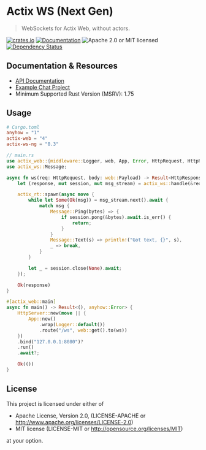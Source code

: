 # Actix WS (Next Gen)

> WebSockets for Actix Web, without actors.

<!-- prettier-ignore-start -->

[![crates.io](https://img.shields.io/crates/v/actix-ws?label=latest)](https://crates.io/crates/actix-ws)
[![Documentation](https://docs.rs/actix-ws/badge.svg?version=0.2.0)](https://docs.rs/actix-ws/0.2.0)
![Apache 2.0 or MIT licensed](https://img.shields.io/crates/l/actix-ws)
[![Dependency Status](https://deps.rs/crate/actix-ws/0.2.0/status.svg)](https://deps.rs/crate/actix-ws/0.2.0)

<!-- prettier-ignore-end -->

## Documentation & Resources

- [API Documentation](https://docs.rs/actix-ws)
- [Example Chat Project](https://github.com/actix/examples/tree/master/websockets/chat-actorless)
- Minimum Supported Rust Version (MSRV): 1.75

## Usage

```toml
# Cargo.toml
anyhow = "1"
actix-web = "4"
actix-ws-ng = "0.3"
```

```rust
// main.rs
use actix_web::{middleware::Logger, web, App, Error, HttpRequest, HttpResponse, HttpServer};
use actix_ws::Message;

async fn ws(req: HttpRequest, body: web::Payload) -> Result<HttpResponse, Error> {
    let (response, mut session, mut msg_stream) = actix_ws::handle(&req, body)?;

    actix_rt::spawn(async move {
        while let Some(Ok(msg)) = msg_stream.next().await {
            match msg {
                Message::Ping(bytes) => {
                    if session.pong(&bytes).await.is_err() {
                        return;
                    }
                }
                Message::Text(s) => println!("Got text, {}", s),
                _ => break,
            }
        }

        let _ = session.close(None).await;
    });

    Ok(response)
}

#[actix_web::main]
async fn main() -> Result<(), anyhow::Error> {
    HttpServer::new(move || {
        App::new()
            .wrap(Logger::default())
            .route("/ws", web::get().to(ws))
    })
    .bind("127.0.0.1:8080")?
    .run()
    .await?;

    Ok(())
}
```

## License

This project is licensed under either of

- Apache License, Version 2.0, (LICENSE-APACHE or http://www.apache.org/licenses/LICENSE-2.0)
- MIT license (LICENSE-MIT or http://opensource.org/licenses/MIT)

at your option.
